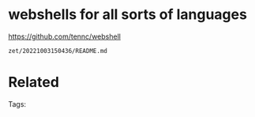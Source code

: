 # webshells for all sorts of languages
https://github.com/tennc/webshell

` zet/20221003150436/README.md `

# Related


Tags:

    

